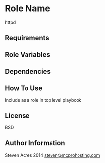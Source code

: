 Role Name
========

httpd

Requirements
------------


Role Variables
--------------


Dependencies
------------


How To Use
-------------------------


Include as a role in top level playbook

License
-------

BSD

Author Information
------------------

Steven Acres 2014 <steven@mcprohosting.com>
